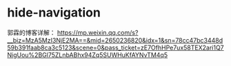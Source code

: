 # hide-navigation
郭霖的博客详解：
https://mp.weixin.qq.com/s?__biz=MzA5MzI3NjE2MA==&mid=2650236820&idx=1&sn=78cc47bc3448d59b391faab8ca3c5123&scene=0&pass_ticket=zE7OfhHPe7ux58TEX2ari1Q7NigUou%2BGl75ZLnbABhx94Zq5SUWHuKfAYNvTM4q5
